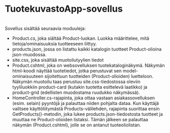 # TuotekuvastoApp-sovellus
<br>
Sovellus sisältää seuraavia moduuleja:<br>

- Product.cs, joka siältää Product-luokan. Luokka määrittelee, mitä tietoja/ominaisuuksia tuotteeseen liittyy.<br>
- products.json, jossa on listattu kaikki katalogin tuotteet Product-olioina json-muodossa.<br>
- site.css, joka sisältää muotoilutyylien tiedot<br>
- Product.cshtml, joka on websovelluksen tuotekataloginäkymä. Näkymän html-koodi näyttää tuotetiedot, jotka perustuvat sen model-ominaisuuteen sijoitettuun tuotteiden (Product-olioiden) luetteloon. Näkymän muotoilu taas perustuu site.css-tiedostossa oleviin tyyliluokkiin product-card (kutakin tuotetta esittelevä laatikko) ja product-grid (edellisten muodostama ruudukko näkymässä).<br>
- HomeController.cs-rajapinta, joka ottaa vastaan asiakassovelluksen (esim. selain) pyyntöjä ja palauttaa niiden pohjalta dataa. Kun käyttäjä valitsee käyttöliitymästä Products-välilehden, rajapinta suorittaa ensin GetProducts()-metodin, joka lukee products.json-tiedostosta tuotteet ja muuttaa ne Product-olioiden listaksi. Tämän jälkeen se palauttaa näkymän (Product.cshtml), jolle se on antanut tuoteoliolistan.
